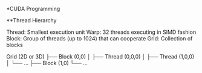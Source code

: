 *CUDA Programming 


**Thread Hierarchy

Thread: Smallest execution unit
Warp: 32 threads executing in SIMD fashion
Block: Group of threads (up to 1024) that can cooperate
Grid: Collection of blocks

Grid (2D or 3D)
├── Block (0,0)
│   ├── Thread (0,0,0)
│   ├── Thread (1,0,0)
│   └── ...
├── Block (1,0)
└── ...
